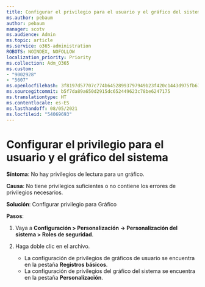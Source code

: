 ```yaml
---
title: Configurar el privilegio para el usuario y el gráfico del sistema
ms.author: pebaum
author: pebaum
manager: scotv
ms.audience: Admin
ms.topic: article
ms.service: o365-administration
ROBOTS: NOINDEX, NOFOLLOW
localization_priority: Priority
ms.collection: Adm_O365
ms.custom:
- "9002928"
- "5607"
ms.openlocfilehash: 3f8197d57707c774b64528993797949b23f420c1443d975fb676e3cc43b40faf
ms.sourcegitcommit: b5f7da89a650d2915dc652449623c78be6247175
ms.translationtype: HT
ms.contentlocale: es-ES
ms.lasthandoff: 08/05/2021
ms.locfileid: "54069693"
---
```

# <a name="configure-privilege-for-user-and-system-chart"></a>Configurar el privilegio para el usuario y el gráfico del sistema

**Síntoma**: No hay privilegios de lectura para un gráfico.

**Causa**: No tiene privilegios suficientes o no contiene los errores de privilegios necesarios.

**Solución**: Configurar privilegio para Gráfico

**Pasos**:

1. Vaya a **Configuración > Personalización -> Personalización del sistema > Roles de seguridad**.

2. Haga doble clic en el archivo.

    - La configuración de privilegios de gráficos de usuario se encuentra en la pestaña **Registros básicos**.
    - La configuración de privilegios del gráfico del sistema se encuentra en la pestaña **Personalización**.
